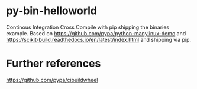 # py-bin-helloworld

Continous Integration Cross Compile with pip shipping the binaries example.
Based on https://github.com/pypa/python-manylinux-demo and https://scikit-build.readthedocs.io/en/latest/index.html and shipping via pip.

# Further references

https://github.com/pypa/cibuildwheel
